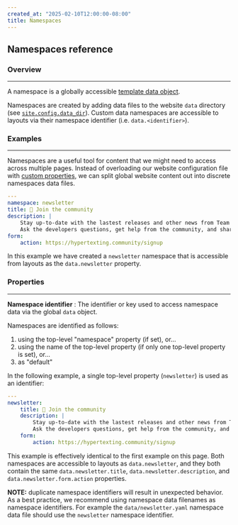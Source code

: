 ```yaml
---
created_at: "2025-02-10T12:00:00-08:00"
title: Namespaces
---
```


## Namespaces reference

<auto-toc selectors='h3,h4,h5,h6,dl dt'></auto-toc>

### Overview
------------

A namespace is a globally accessible [template data object].

Namespaces are created by adding data files to the website `data` directory (see [`site.config.data_dir`]).
Custom data namespaces are accessible to layouts via their namespace identifier (i.e. `data.<identifier>`).

### Examples
------------

Namespaces are a useful tool for content that we might need to access across multiple pages.
Instead of overloading our website configuration file with [custom properties](/docs/reference/cms/website/#custom-properties), we can split global website content out into discrete namespaces data files.

<code-snippet ht-block filename='data/newsletter.yaml'>

```yaml
---
namespace: newsletter
title: 💬 Join the community
description: |
    Stay up-to-date with the lastest releases and other news from Team HyperTemplates. 
    Ask the developers questions, get help from the community, and share your creations! 🎨
form:
    action: https://hypertexting.community/signup
```

</code-snippet>

In this example we have created a `newsletter` namespace that is accessible from layouts as the `data.newsletter` property.

### Properties
--------------

**Namespace identifier**
: The identifier or key used to access namespace data via the global `data` object.

  Namespaces are identified as follows: 
  
  1. using the top-level "namespace" property (if set), or...
  2. using the name of the top-level property (if only one top-level property is set), or...
  3. as "default"
  
  In the following example, a single top-level property (`newsletter`) is used as an identifier:
  
  ```yaml
  ---
  newsletter:
      title: 💬 Join the community
      description: |
          Stay up-to-date with the lastest releases and other news from Team HyperTemplates. 
          Ask the developers questions, get help from the community, and share your creations! 🎨
      form:
          action: https://hypertexting.community/signup
  ```
  
  This example is effectively identical to the first example on this page.
  Both namespaces are accessible to layouts as `data.newsletter`, and they both contain the same `data.newsletter.title`, `data.newsletter.description`, and `data.newsletter.form.action` properties.
  
  <doc-quote ht-block warning>

  **NOTE:** duplicate namespace identifiers will result in unexpected behavior.
  As a best practice, we recommend using namespace data filenames as namespace identifiers.
  For example the `data/newsletter.yaml` namespace data file should use the `newsletter` namespace identifier.

  </doc-quote>
  
<!-- Links -->
[template data object]: /docs/reference/core/data/#template-data-object
[`site.config.data_dir`]: /docs/reference/cms/website/#site-config
